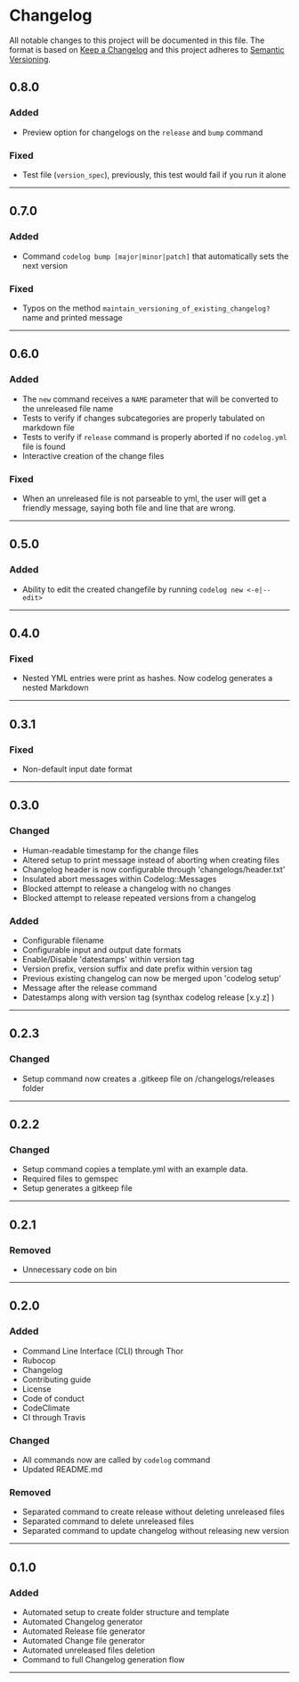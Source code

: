 # Changelog
All notable changes to this project will be documented in this file.
The format is based on [Keep a Changelog](http://keepachangelog.com/en/1.0.0/)
and this project adheres to [Semantic Versioning](http://semver.org/spec/v2.0.0.html).

## 0.8.0
### Added
- Preview option for changelogs on the `release` and `bump` command

### Fixed
- Test file (`version_spec`), previously, this test would fail if you run it alone

---
## 0.7.0
### Added
- Command `codelog bump [major|minor|patch]` that automatically sets the next version

### Fixed
- Typos on the method `maintain_versioning_of_existing_changelog?` name and printed message

---
## 0.6.0
### Added
- The `new` command receives a `NAME` parameter that will be converted to the unreleased file name
- Tests to verify if changes subcategories are properly tabulated on markdown file
- Tests to verify if `release` command is properly aborted if no `codelog.yml` file is found
- Interactive creation of the change files

### Fixed
- When an unreleased file is not parseable to yml, the user will get a friendly message, saying both file and line that are wrong.

---
## 0.5.0
### Added
- Ability to edit the created changefile by running `codelog new <-e|--edit>`

---
## 0.4.0
### Fixed
- Nested YML entries were print as hashes. Now codelog generates a nested Markdown

---
## 0.3.1
### Fixed
- Non-default input date format

---
## 0.3.0
### Changed
- Human-readable timestamp for the change files
- Altered setup to print message instead of aborting when creating files
- Changelog header is now configurable through 'changelogs/header.txt'
- Insulated abort messages within Codelog::Messages
- Blocked attempt to release a changelog with no changes
- Blocked attempt to release repeated versions from a changelog

### Added
- Configurable filename
- Configurable input and output date formats
- Enable/Disable 'datestamps' within version tag
- Version prefix, version suffix and date prefix within version tag
- Previous existing changelog can now be merged upon 'codelog setup'
- Message after the release command
- Datestamps along with version tag (synthax codelog release [x.y.z] <DATE>)

---
## 0.2.3
### Changed
- Setup command now creates a .gitkeep file on /changelogs/releases folder

---
## 0.2.2
### Changed
- Setup command copies a template.yml with an example data.
- Required files to gemspec
- Setup generates a gitkeep file

---
## 0.2.1
### Removed
- Unnecessary code on bin

---
## 0.2.0
### Added
- Command Line Interface (CLI) through Thor
- Rubocop
- Changelog
- Contributing guide
- License
- Code of conduct
- CodeClimate
- CI through Travis

### Changed
- All commands now are called by `codelog` command
- Updated README.md

### Removed
- Separated command to create release without deleting unreleased files
- Separated command to delete unreleased files
- Separated command to update changelog without releasing new version

---
## 0.1.0
### Added
- Automated setup to create folder structure and template
- Automated Changelog generator
- Automated Release file generator
- Automated Change file generator
- Automated unreleased files deletion
- Command to full Changelog generation flow

---

